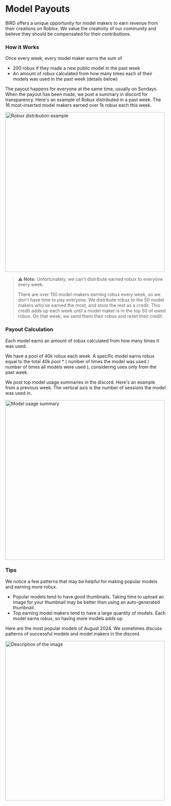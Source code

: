 # Model Payouts

BIRD offers a unique opportunity for model makers to earn revenue from their creations on Roblox. We value the creativity of our community and believe they should be compensated for their contributions.

### How it Works

Once every week, every model maker earns the sum of
- 200 robux if they made a new public model in the past week
- An amount of robux calculated from how many times each of their models was used in the past week (details below)

The payout happens for everyone at the same time, usually on Sundays. When the payout has been made, we post a summary in discord for transparency. Here's an example of Robux distributed in a past week. The 16 most-inserted model makers earned over 1k robux each this week.

<img src="https://github.com/user-attachments/assets/f36490e2-a783-4294-b3b8-38c131565776" alt="Robux distribution example" width="500"/>

> **⚠️ Note:** Unfortunately, we can't distribute earned robux to everyone every week.
> 
> There are over 150 model-makers earning robux every week, so we don't have time to pay everyone.
> We distribute robux to the 50 model makers who've earned the most, and store the rest as a credit.
> This credit adds up each week until a model maker is in the top 50 of owed robux. On that week, we send them their robux and reset their credit.

### Payout Calculation

Each model earns an amount of robux calculated from how many times it was used.

We have a pool of 40k robux each week. A specific model earns robux equal to the total 40k pool * ( number of times the model was used / number of times all models were used ), considering uses only from the past week.

We post top model usage summaries in the discord. Here's an example from a previous week. The vertical axis is the number of sessions the model was used in.

<img src="https://github.com/user-attachments/assets/340e9c46-f908-4bef-b609-db222ad96201" alt="Model usage summary" width="500"/>

### Tips

We notice a few patterns that may be helpful for making popular models and earning more robux.
- Popular models tend to have good thumbnails. Taking time to upload an image for your thumbnail may be better than using an auto-generated thumbnail.
- Top earning model makers tend to have a large quantity of models. Each model earns robux, so having more models adds up.

Here are the most popular models of August 2024. We sometimes discuss patterns of successful models and model makers in the discord.

<img src="https://github.com/user-attachments/assets/98221b5b-f769-4532-9cb7-8ff183a8d2a2" alt="Description of the image" width="500"/>
